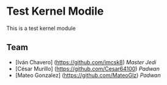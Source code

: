 # Test Kernel Modile
This is a test kernel module

## Team

* [Iván Chavero]   (https://github.com/imcsk8)         *Master Jedi*
* [César Murillo]  (https://github.com/Cesar64100)     *Padwan*
* [Mateo Gonzalez] (https://github.com/MateoGlz)        *Padwan*

